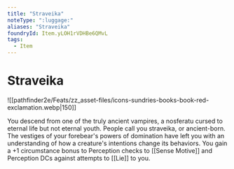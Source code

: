 ```yaml
---
title: "Straveika"
noteType: ":luggage:"
aliases: "Straveika"
foundryId: Item.yLOH1rVDHBe6QMvL
tags:
  - Item
---
```


# Straveika
![[pathfinder2e/Feats/zz_asset-files/icons-sundries-books-book-red-exclamation.webp|150]]

You descend from one of the truly ancient vampires, a nosferatu cursed to eternal life but not eternal youth. People call you straveika, or ancient-born. The vestiges of your forebear's powers of domination have left you with an understanding of how a creature's intentions change its behaviors. You gain a +1 circumstance bonus to Perception checks to [[Sense Motive]] and Perception DCs against attempts to [[Lie]] to you.
